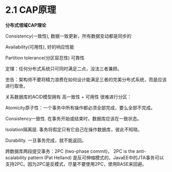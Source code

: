 # 2.1 CAP原理

**分布式领域CAP理论**

Consistency(一致性), 数据一致更新，所有数据变动都是同步的

Availability(可用性), 好的响应性能

Partition tolerance(分区容忍性) 可靠性



定理：任何分布式系统只可同时满足二点，没法三者兼顾。

忠告：架构师不要将精力浪费在如何设计能满足三者的完美分布式系统，而是应该进行取舍。



关系数据库的ACID模型拥有 高一致性 + 可用性 很难进行分区：

Atomicity原子性：一个事务中所有操作都必须全部完成，要么全部不完成。

Consistency一致性. 在事务开始或结束时，数据库应该在一致状态。

Isolation隔离层. 事务将假定只有它自己在操作数据库，彼此不知晓。

Durability. 一旦事务完成，就不能返回。



跨数据库两段提交事务：2PC (two-phase commit)， 2PC is the anti-scalability pattern (Pat Helland) 是反可伸缩模式的，JavaEE中的JTA事务可以支持2PC。因为2PC是反模式，尽量不要使用2PC，使用BASE来回避。




